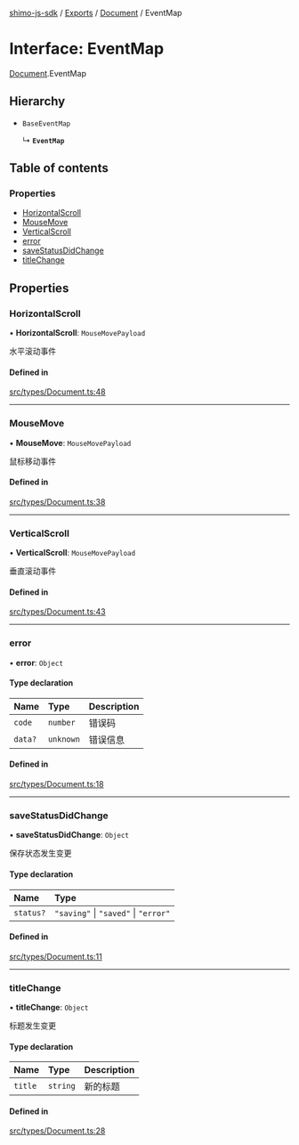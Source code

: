 [shimo-js-sdk](../README.md) / [Exports](../modules.md) / [Document](../modules/Document.md) / EventMap

# Interface: EventMap

[Document](../modules/Document.md).EventMap

## Hierarchy

- `BaseEventMap`

  ↳ **`EventMap`**

## Table of contents

### Properties

- [HorizontalScroll](Document.EventMap.md#horizontalscroll)
- [MouseMove](Document.EventMap.md#mousemove)
- [VerticalScroll](Document.EventMap.md#verticalscroll)
- [error](Document.EventMap.md#error)
- [saveStatusDidChange](Document.EventMap.md#savestatusdidchange)
- [titleChange](Document.EventMap.md#titlechange)

## Properties

### HorizontalScroll

• **HorizontalScroll**: `MouseMovePayload`

水平滚动事件

#### Defined in

[src/types/Document.ts:48](https://github.com/shimohq/shimo-js-sdk/blob/8db8072/src/types/Document.ts#L48)

___

### MouseMove

• **MouseMove**: `MouseMovePayload`

鼠标移动事件

#### Defined in

[src/types/Document.ts:38](https://github.com/shimohq/shimo-js-sdk/blob/8db8072/src/types/Document.ts#L38)

___

### VerticalScroll

• **VerticalScroll**: `MouseMovePayload`

垂直滚动事件

#### Defined in

[src/types/Document.ts:43](https://github.com/shimohq/shimo-js-sdk/blob/8db8072/src/types/Document.ts#L43)

___

### error

• **error**: `Object`

#### Type declaration

| Name | Type | Description |
| :------ | :------ | :------ |
| `code` | `number` | 错误码 |
| `data?` | `unknown` | 错误信息 |

#### Defined in

[src/types/Document.ts:18](https://github.com/shimohq/shimo-js-sdk/blob/8db8072/src/types/Document.ts#L18)

___

### saveStatusDidChange

• **saveStatusDidChange**: `Object`

保存状态发生变更

#### Type declaration

| Name | Type |
| :------ | :------ |
| `status?` | ``"saving"`` \| ``"saved"`` \| ``"error"`` |

#### Defined in

[src/types/Document.ts:11](https://github.com/shimohq/shimo-js-sdk/blob/8db8072/src/types/Document.ts#L11)

___

### titleChange

• **titleChange**: `Object`

标题发生变更

#### Type declaration

| Name | Type | Description |
| :------ | :------ | :------ |
| `title` | `string` | 新的标题 |

#### Defined in

[src/types/Document.ts:28](https://github.com/shimohq/shimo-js-sdk/blob/8db8072/src/types/Document.ts#L28)

